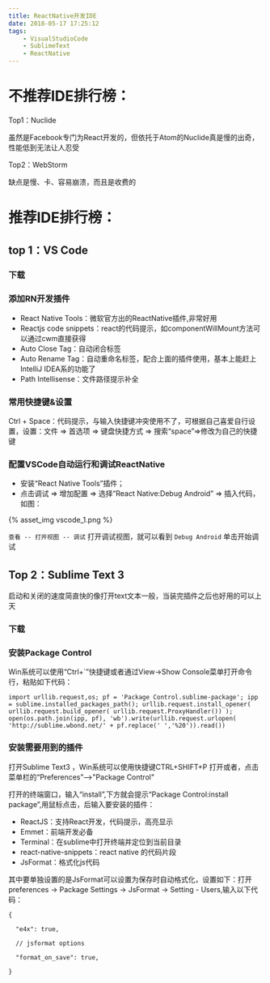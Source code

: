 ```yaml
---
title: ReactNative开发IDE
date: 2018-05-17 17:25:12
tags: 
	- VisualStudioCode
	- SublimeText
	- ReactNative
---
```


# 不推荐IDE排行榜： #

Top1：Nuclide

虽然是Facebook专门为React开发的，但依托于Atom的Nuclide真是慢的出奇，性能低到无法让人忍受

Top2：WebStorm

缺点是慢、卡、容易崩溃，而且是收费的

# 推荐IDE排行榜： #

## top 1：VS Code ##

### 下载 ###

### 添加RN开发插件 ###

- React Native Tools：微软官方出的ReactNative插件,非常好用
- Reactjs code snippets：react的代码提示，如componentWillMount方法可以通过cwm直接获得
- Auto Close Tag：自动闭合标签
- Auto Rename Tag：自动重命名标签，配合上面的插件使用，基本上能赶上IntelliJ IDEA系的功能了
- Path Intellisense：文件路径提示补全

### 常用快捷键&设置 ###

Ctrl + Space：代码提示，与输入快捷键冲突使用不了，可根据自己喜爱自行设置，设置：文件 => 首选项 => 键盘快捷方式 => 搜索“space”=>修改为自己的快捷键

### 配置VSCode自动运行和调试ReactNative ###

- 安装“React Native Tools”插件；
- 点击调试 => 增加配置 => 选择“React Native:Debug Android” => 插入代码，如图：

{% asset_img vscode_1.png %}

`查看 -- 打开视图 -- 调试` 打开调试视图，就可以看到 `Debug Android` 单击开始调试

## Top 2：Sublime Text 3 ##

启动和关闭的速度简直快的像打开text文本一般，当装完插件之后也好用的可以上天

### 下载 ###

### 安装Package Control ###

Win系统可以使用“Ctrl+`”快捷键或者通过View->Show Console菜单打开命令行，粘贴如下代码：

	import urllib.request,os; pf = 'Package Control.sublime-package'; ipp = sublime.installed_packages_path(); urllib.request.install_opener( urllib.request.build_opener( urllib.request.ProxyHandler()) ); open(os.path.join(ipp, pf), 'wb').write(urllib.request.urlopen( 'http://sublime.wbond.net/' + pf.replace(' ','%20')).read())

### 安装需要用到的插件 ###

打开Sublime Text3 ，Win系统可以使用快捷键CTRL+SHIFT+P 打开或者，点击菜单栏的“Preferences”-->"Package Control"

打开的终端窗口，输入“install”,下方就会提示“Package Control:install package”,用鼠标点击，后输入要安装的插件：

- ReactJS：支持React开发，代码提示，高亮显示
- Emmet：前端开发必备
- Terminal：在sublime中打开终端并定位到当前目录
- react-native-snippets：react native 的代码片段
- JsFormat：格式化js代码


其中要单独设置的是JsFormat可以设置为保存时自动格式化，设置如下：打开preferences -> Package Settings -> JsFormat -> Setting - Users,输入以下代码：

	{
	 
	  "e4x": true,
	 
	  // jsformat options
	 
	  "format_on_save": true,
	 
	}

